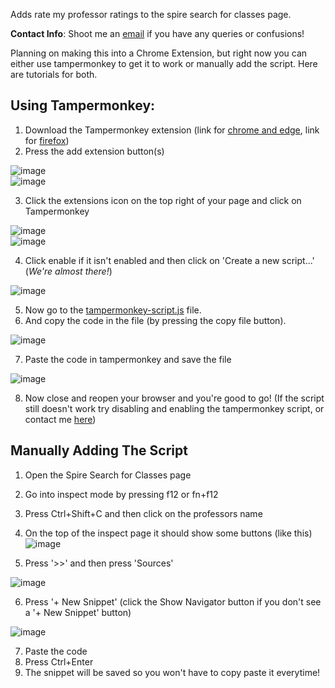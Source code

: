 Adds rate my professor ratings to the spire search for classes page. 

**Contact Info**: Shoot me an [email](ihasaan@umass.edu) if you have any queries or confusions!

Planning on making this into a Chrome Extension, but right now you can either use tampermonkey to get it to work or manually add the script. Here are tutorials for both.

## Using Tampermonkey:


1. Download the Tampermonkey extension (link for [chrome and edge](https://chrome.google.com/webstore/detail/tampermonkey/dhdgffkkebhmkfjojejmpbldmpobfkfo), link for [firefox](https://addons.mozilla.org/en-US/firefox/addon/tampermonkey/))
2. Press the add extension button(s)

![image](https://github.com/ibzimh/Professor-Ratings-for-Spire/assets/115051423/f8f943d4-ecda-4726-b2f7-ed56c4fa7b38) <br />
![image](https://github.com/ibzimh/Professor-Ratings-for-Spire/assets/115051423/d6d8d6ff-66a8-4bfc-89ba-80836d2a9808)

3. Click the extensions icon on the top right of your page and click on Tampermonkey

![image](https://github.com/ibzimh/Professor-Ratings-for-Spire/assets/115051423/a41531b3-3db2-4bbe-9368-d134d9899f8f) <br />
![image](https://github.com/ibzimh/Professor-Ratings-for-Spire/assets/115051423/dc933239-9904-4c42-b718-e84a911ab0d8)


4. Click enable if it isn't enabled and then click on 'Create a new script...' (*We're almost there!*)

![image](https://github.com/ibzimh/Professor-Ratings-for-Spire/assets/115051423/c2e6f726-bf7d-418b-98da-45baa5790855)

5.  Now go to the [tampermonkey-script.js](https://github.com/ibzimh/Professor-Ratings-for-Spire/blob/main/tampermonkey-script.js) file.
6.  And copy the code in the file (by pressing the copy file button).

![image](https://github.com/ibzimh/Professor-Ratings-for-Spire/assets/115051423/aa3e7160-5ac6-412d-8c7b-3b32f87b6114)

7. Paste the code in tampermonkey and save the file

![image](https://github.com/ibzimh/Professor-Ratings-for-Spire/assets/115051423/4cf289dd-0146-4336-9b9b-8a92b2cccaa6)

8. Now close and reopen your browser and you're good to go! (If the script still doesn't work try disabling and enabling the tampermonkey script, or contact me [here]())


## Manually Adding The Script

1. Open the Spire Search for Classes page 
2. Go into inspect mode by pressing f12 or fn+f12
3. Press Ctrl+Shift+C and then click on the professors name

4. On the top of the inspect page it should show some buttons (like this)
  ![image](https://user-images.githubusercontent.com/115051423/204680471-f27a504a-ca3d-45bb-9b83-44bbbeb604f3.png)
  
5. Press '>>' and then press 'Sources'
 
  ![image](https://user-images.githubusercontent.com/115051423/204680457-22ddcc8a-7b10-486a-a480-8865a92de553.png)

6. Press '+ New Snippet' (click the Show Navigator button if you don't see a '+ New Snippet' button)

  ![image](https://user-images.githubusercontent.com/115051423/204680549-2e9f0e6b-6668-4c17-abaa-31d3dc9d4623.png)

7. Paste the code 
8. Press Ctrl+Enter
9. The snippet will be saved so you won't have to copy paste it everytime!
<br />
